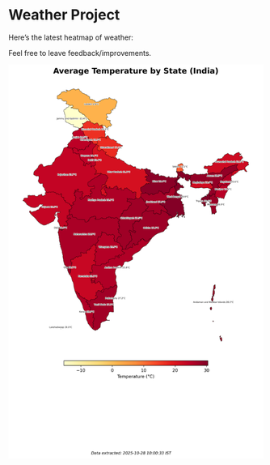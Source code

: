 # Weather Project

Here’s the latest heatmap of weather:

Feel free to leave feedback/improvements.

![India Heatmap](docs/assets/india_heatmap.png?v=0046EB)
